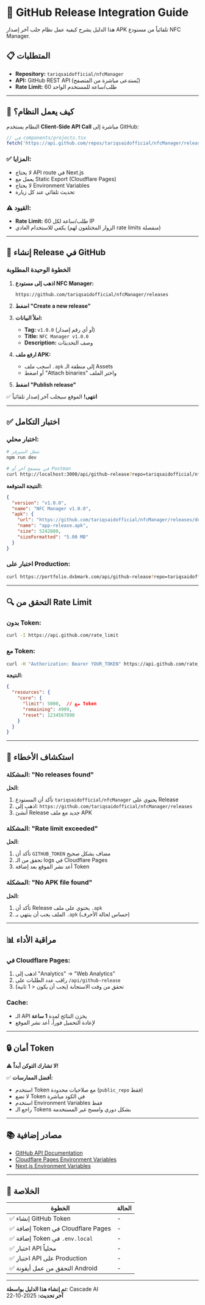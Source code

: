 # 🔐 GitHub Release Integration Guide

هذا الدليل يشرح كيفية عمل نظام جلب آخر إصدار APK تلقائياً من مستودع NFC Manager.

## 📋 المتطلبات

- **Repository:** `tariqsaidofficial/nfcManager`
- **API:** GitHub REST API (يُستدعى مباشرة من المتصفح)
- **Rate Limit:** 60 طلب/ساعة للمستخدم الواحد

---

## 🔑 كيف يعمل النظام؟

النظام يستخدم **Client-Side API Call** مباشرة إلى GitHub:

```typescript
// في components/projects.tsx
fetch('https://api.github.com/repos/tariqsaidofficial/nfcManager/releases/latest')
```

### ✅ المزايا:
- لا يحتاج API route في Next.js
- يعمل مع Static Export (Cloudflare Pages)
- لا يحتاج Environment Variables
- تحديث تلقائي عند كل زيارة

### ⚠️ القيود:
- **Rate Limit:** 60 طلب/ساعة لكل IP
- يكفي للاستخدام العادي (الزوار المختلفون لهم rate limits منفصلة)

---

## 📝 إنشاء Release في GitHub

### الخطوة الوحيدة المطلوبة

1. **اذهب إلى مستودع NFC Manager:**

   ```text
   https://github.com/tariqsaidofficial/nfcManager/releases
   ```

2. **اضغط "Create a new release"**

3. **املأ البيانات:**
   - **Tag:** `v1.0.0` (أو أي رقم إصدار)
   - **Title:** `NFC Manager v1.0.0`
   - **Description:** وصف التحديثات

4. **ارفع ملف APK:**
   - اسحب ملف `.apk` إلى منطقة الـ Assets
   - أو اضغط "Attach binaries" واختر الملف

5. **اضغط "Publish release"**

✅ **انتهى!** الموقع سيجلب آخر إصدار تلقائياً

---

## ✅ اختبار التكامل

### اختبار محلي:

```bash
# شغل السيرفر
npm run dev

# في متصفح آخر أو Postman
curl http://localhost:3000/api/github-release?repo=tariqsaidofficial/nfcManager
```

**النتيجة المتوقعة:**
```json
{
  "version": "v1.0.0",
  "name": "NFC Manager v1.0.0",
  "apk": {
    "url": "https://github.com/tariqsaidofficial/nfcManager/releases/download/v1.0.0/app-release.apk",
    "name": "app-release.apk",
    "size": 5242880,
    "sizeFormatted": "5.00 MB"
  }
}
```

### اختبار على Production:

```bash
curl https://portfolio.dxbmark.com/api/github-release?repo=tariqsaidofficial/nfcManager
```

---

## 🔍 التحقق من Rate Limit

### بدون Token:
```bash
curl -I https://api.github.com/rate_limit
```

### مع Token:
```bash
curl -H "Authorization: Bearer YOUR_TOKEN" https://api.github.com/rate_limit
```

**النتيجة:**
```json
{
  "resources": {
    "core": {
      "limit": 5000,  // مع Token
      "remaining": 4999,
      "reset": 1234567890
    }
  }
}
```

---

## 🚨 استكشاف الأخطاء

### المشكلة: "No releases found"
**الحل:**
1. تأكد أن المستودع `tariqsaidofficial/nfcManager` يحتوي على Release
2. اذهب إلى: `https://github.com/tariqsaidofficial/nfcManager/releases`
3. أنشئ Release جديد مع ملف APK

### المشكلة: "Rate limit exceeded"
**الحل:**
1. تأكد أن `GITHUB_TOKEN` مضاف بشكل صحيح
2. تحقق من الـ logs في Cloudflare Pages
3. أعد نشر الموقع بعد إضافة Token

### المشكلة: "No APK file found"
**الحل:**
1. تأكد أن Release يحتوي على ملف `.apk`
2. الملف يجب أن ينتهي بـ `.apk` (حساس لحالة الأحرف)

---

## 📊 مراقبة الأداء

### في Cloudflare Pages:
1. اذهب إلى "Analytics" → "Web Analytics"
2. راقب عدد الطلبات على `/api/github-release`
3. تحقق من وقت الاستجابة (يجب أن يكون < 1 ثانية)

### Cache:
- الـ API يخزن النتائج لمدة **1 ساعة**
- لإعادة التحميل فوراً، أعد نشر الموقع

---

## 🔒 أمان Token

⚠️ **لا تشارك التوكن أبداً!**

✅ **أفضل الممارسات:**
- استخدم Token مع صلاحيات محدودة (`public_repo` فقط)
- لا تضع Token في الكود مباشرة
- استخدم Environment Variables فقط
- راجع الـ Tokens بشكل دوري وامسح غير المستخدمة

---

## 📚 مصادر إضافية

- [GitHub API Documentation](https://docs.github.com/en/rest/releases/releases)
- [Cloudflare Pages Environment Variables](https://developers.cloudflare.com/pages/platform/build-configuration/#environment-variables)
- [Next.js Environment Variables](https://nextjs.org/docs/app/building-your-application/configuring/environment-variables)

---

## 🎯 الخلاصة

| الخطوة | الحالة |
|--------|--------|
| ✅ إنشاء GitHub Token | - |
| ✅ إضافة Token في Cloudflare Pages | - |
| ✅ إضافة Token في `.env.local` | - |
| ✅ اختبار API محلياً | - |
| ✅ اختبار API على Production | - |
| ✅ التحقق من عمل أيقونة Android | - |

---

**تم إنشاء هذا الدليل بواسطة:** Cascade AI  
**آخر تحديث:** 2025-10-22
